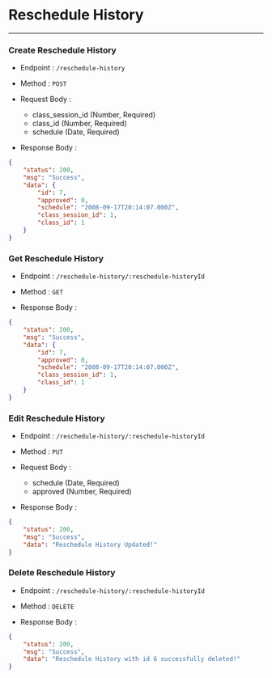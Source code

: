 # Reschedule History

---

### Create Reschedule History

* Endpoint : `/reschedule-history`
* Method : `POST`
* Request Body :

  - class_session_id (Number, Required)
  - class_id (Number, Required)
  - schedule (Date, Required)

* Response Body :

```json
{
    "status": 200,
    "msg": "Success",
    "data": {
        "id": 7,
        "approved": 0,
        "schedule": "2008-09-17T20:14:07.000Z",
        "class_session_id": 1,
        "class_id": 1
    }
}
```

### Get Reschedule History

* Endpoint : `/reschedule-history/:reschedule-historyId`
* Method : `GET`

* Response Body :

```json
{
    "status": 200,
    "msg": "Success",
    "data": {
        "id": 7,
        "approved": 0,
        "schedule": "2008-09-17T20:14:07.000Z",
        "class_session_id": 1,
        "class_id": 1
    }
}
```

### Edit Reschedule History

* Endpoint : `/reschedule-history/:reschedule-historyId`
* Method : `PUT`
* Request Body :

  - schedule (Date, Required)
  - approved (Number, Required)

* Response Body :

```json
{
    "status": 200,
    "msg": "Success",
    "data": "Reschedule History Updated!"
}
```

### Delete Reschedule History

* Endpoint : `/reschedule-history/:reschedule-historyId`
* Method : `DELETE`

* Response Body :

```json
{
    "status": 200,
    "msg": "Success",
    "data": "Reschedule History with id 6 successfully deleted!"
}
```
